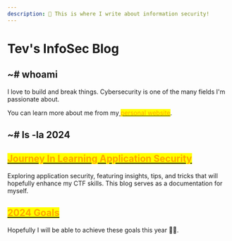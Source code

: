```yaml
---
description: 👋 This is where I write about information security!
---
```


# Tev's InfoSec Blog



## \~# whoami

I love to build and break things. Cybersecurity is one of the many fields I'm passionate about.

You can learn more about me from my[ <mark style="color:orange;">personal website</mark>](https://tevelsho.com).



## \~# ls -la 2024

## [<mark style="color:orange;">Journey In Learning Application Security</mark>](2024/journey-in-learning-application-security.md)

Exploring application security, featuring insights, tips, and tricks that will hopefully enhance my CTF skills. This blog serves as a documentation for myself.

## [<mark style="color:orange;">2024 Goals</mark>](2024/2024-goals.md)

Hopefully I will be able to achieve these goals this year 🤞🏻.
